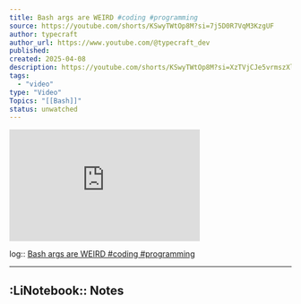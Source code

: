 ```yaml
---
title: Bash args are WEIRD #coding #programming
source: https://youtube.com/shorts/KSwyTWtOp8M?si=7j5D0R7VqM3KzgUF
author: typecraft
author_url: https://www.youtube.com/@typecraft_dev
published:
created: 2025-04-08
description: https://youtube.com/shorts/KSwyTWtOp8M?si=XzTVjCJe5vrmszXl
tags:
  - "video"
type: "Video"
Topics: "[[Bash]]"
status: unwatched
---
```


<iframe width="340" height="200" src="https://www.youtube.com/embed/KSwyTWtOp8M?feature=oembed" frameborder="0" allow="accelerometer; autoplay; clipboard-write; encrypted-media; gyroscope; picture-in-picture; web-share" referrerpolicy="strict-origin-when-cross-origin" allowfullscreen title="Bash args are WEIRD #coding #programming"></iframe>

log:: [Bash args are WEIRD #coding #programming](https://youtube.com/shorts/KSwyTWtOp8M?si=7j5D0R7VqM3KzgUF)

---

## :LiNotebook:: Notes


